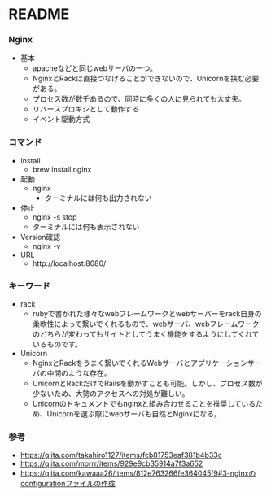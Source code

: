 # README
### Nginx
- 基本
  - apacheなどと同じwebサーバの一つ。
  - NginxとRackは直接つなげることができないので、Unicornを挟む必要がある。
  - プロセス数が数千あるので、同時に多くの人に見られても大丈夫。
  - リバースプロキシとして動作する
  - イベント駆動方式

### コマンド
- Install
  - brew install nginx
- 起動
  - nginx
    - ターミナルには何も出力されない
- 停止
  - nginx -s stop
  - ターミナルには何も表示されない
- Version確認
  - nginx -v
- URL
  - http://localhost:8080/

### キーワード
- rack
  - rubyで書かれた様々なwebフレームワークとwebサーバーをrack自身の柔軟性によって繋いでくれるもので、webサーバ、webフレームワークのどちらが変わってもサイトとしてうまく機能をするようにしてくれているものです。
- Unicorn
  - NginxとRackをうまく繋いでくれるWebサーバとアプリケーションサーバの中間のような存在。
  - UnicornとRackだけでRailsを動かすことも可能。しかし、プロセス数が少ないため、大勢のアクセスへの対処が難しい。
  - Unicornのドキュメントでもnginxと組み合わせることを推奨しているため、Unicornを選ぶ際にwebサーバも自然とNginxになる。

### 参考
- https://qiita.com/takahiro1127/items/fcb81753eaf381b4b33c
- https://qiita.com/morrr/items/929e9cb35914a7f3a652
- https://qiita.com/kawaaa26/items/812e763266fe364045f9#3-nginxのconfigurationファイルの作成